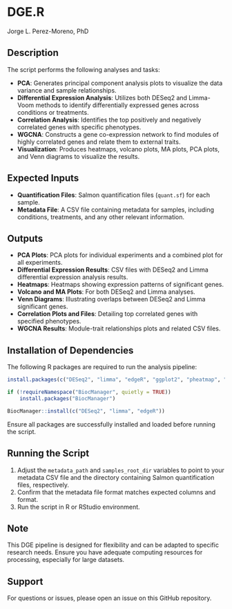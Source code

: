 # DGE.R

Jorge L. Perez-Moreno, PhD

## Description

The script performs the following analyses and tasks:

- **PCA**: Generates principal component analysis plots to visualize the data variance and sample relationships.
- **Differential Expression Analysis**: Utilizes both DESeq2 and Limma-Voom methods to identify differentially expressed genes across conditions or treatments.
- **Correlation Analysis**: Identifies the top positively and negatively correlated genes with specific phenotypes.
- **WGCNA**: Constructs a gene co-expression network to find modules of highly correlated genes and relate them to external traits.
- **Visualization**: Produces heatmaps, volcano plots, MA plots, PCA plots, and Venn diagrams to visualize the results.

## Expected Inputs

- **Quantification Files**: Salmon quantification files (`quant.sf`) for each sample.
- **Metadata File**: A CSV file containing metadata for samples, including conditions, treatments, and any other relevant information.

## Outputs

- **PCA Plots**: PCA plots for individual experiments and a combined plot for all experiments.
- **Differential Expression Results**: CSV files with DESeq2 and Limma differential expression analysis results.
- **Heatmaps**: Heatmaps showing expression patterns of significant genes.
- **Volcano and MA Plots**: For both DESeq2 and Limma analyses.
- **Venn Diagrams**: Illustrating overlaps between DESeq2 and Limma significant genes.
- **Correlation Plots and Files**: Detailing top correlated genes with specified phenotypes.
- **WGCNA Results**: Module-trait relationships plots and related CSV files.

## Installation of Dependencies

The following R packages are required to run the analysis pipeline:

```r
install.packages(c("DESeq2", "limma", "edgeR", "ggplot2", "pheatmap", "VennDiagram", "EnhancedVolcano", "tximport", "corrplot", "WGCNA", "foreach", "doParallel"))

if (!requireNamespace("BiocManager", quietly = TRUE))
    install.packages("BiocManager")

BiocManager::install(c("DESeq2", "limma", "edgeR"))
```

Ensure all packages are successfully installed and loaded before running the script.

## Running the Script

1. Adjust the `metadata_path` and `samples_root_dir` variables to point to your metadata CSV file and the directory containing Salmon quantification files, respectively.
2. Confirm that the metadata file format matches expected columns and format.
3. Run the script in R or RStudio environment.

## Note

This DGE pipeline is designed for flexibility and can be adapted to specific research needs. Ensure you have adequate computing resources for processing, especially for large datasets.

## Support

For questions or issues, please open an issue on this GitHub repository.

